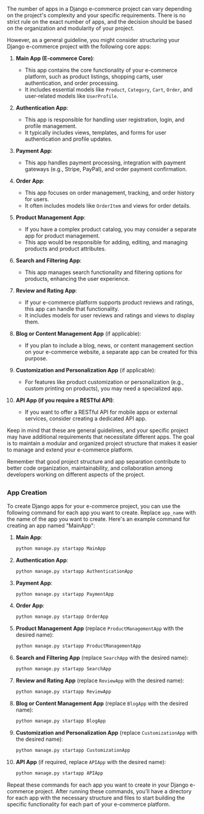 The number of apps in a Django e-commerce project can vary depending on the project's complexity and your specific requirements. There is no strict rule on the exact number of apps, and the decision should be based on the organization and modularity of your project.

However, as a general guideline, you might consider structuring your Django e-commerce project with the following core apps:

1. **Main App (E-commerce Core)**:
   - This app contains the core functionality of your e-commerce platform, such as product listings, shopping carts, user authentication, and order processing.
   - It includes essential models like `Product`, `Category`, `Cart`, `Order`, and user-related models like `UserProfile`.

2. **Authentication App**:
   - This app is responsible for handling user registration, login, and profile management.
   - It typically includes views, templates, and forms for user authentication and profile updates.

3. **Payment App**:
   - This app handles payment processing, integration with payment gateways (e.g., Stripe, PayPal), and order payment confirmation.

4. **Order App**:
   - This app focuses on order management, tracking, and order history for users.
   - It often includes models like `OrderItem` and views for order details.

5. **Product Management App**:
   - If you have a complex product catalog, you may consider a separate app for product management.
   - This app would be responsible for adding, editing, and managing products and product attributes.

6. **Search and Filtering App**:
   - This app manages search functionality and filtering options for products, enhancing the user experience.

7. **Review and Rating App**:
   - If your e-commerce platform supports product reviews and ratings, this app can handle that functionality.
   - It includes models for user reviews and ratings and views to display them.

8. **Blog or Content Management App** (if applicable):
   - If you plan to include a blog, news, or content management section on your e-commerce website, a separate app can be created for this purpose.

9. **Customization and Personalization App** (if applicable):
   - For features like product customization or personalization (e.g., custom printing on products), you may need a specialized app.

10. **API App (if you require a RESTful API)**:
    - If you want to offer a RESTful API for mobile apps or external services, consider creating a dedicated API app.

Keep in mind that these are general guidelines, and your specific project may have additional requirements that necessitate different apps. The goal is to maintain a modular and organized project structure that makes it easier to manage and extend your e-commerce platform.

Remember that good project structure and app separation contribute to better code organization, maintainability, and collaboration among developers working on different aspects of the project.


##
### App Creation

To create Django apps for your e-commerce project, you can use the following command for each app you want to create. Replace `app_name` with the name of the app you want to create. Here's an example command for creating an app named "MainApp":

1. **Main App**:

    ```bash
    python manage.py startapp MainApp
    ```


2. **Authentication App**:

    ```bash
    python manage.py startapp AuthenticationApp
    ```


3. **Payment App**:

   ```bash
   python manage.py startapp PaymentApp
   ```

4. **Order App**:

   ```bash
   python manage.py startapp OrderApp
   ```

5. **Product Management App** (replace `ProductManagementApp` with the desired name):

   ```bash
   python manage.py startapp ProductManagementApp
   ```

6. **Search and Filtering App** (replace `SearchApp` with the desired name):

   ```bash
   python manage.py startapp SearchApp
   ```

7. **Review and Rating App** (replace `ReviewApp` with the desired name):

   ```bash
   python manage.py startapp ReviewApp
   ```

8. **Blog or Content Management App** (replace `BlogApp` with the desired name):

   ```bash
   python manage.py startapp BlogApp
   ```

9. **Customization and Personalization App** (replace `CustomizationApp` with the desired name):

   ```bash
   python manage.py startapp CustomizationApp
   ```

10. **API App** (if required, replace `APIApp` with the desired name):

    ```bash
    python manage.py startapp APIApp
    ```

Repeat these commands for each app you want to create in your Django e-commerce project. After running these commands, you'll have a directory for each app with the necessary structure and files to start building the specific functionality for each part of your e-commerce platform.